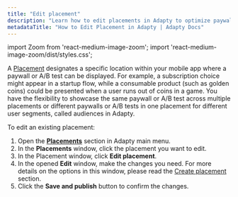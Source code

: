 ```yaml
---
title: "Edit placement"
description: "Learn how to edit placements in Adapty to optimize paywall visibility and user engagement."
metadataTitle: "How to Edit Placement in Adapty | Adapty Docs"
---
```


import Zoom from 'react-medium-image-zoom';
import 'react-medium-image-zoom/dist/styles.css';

A [Placement](placements) designates a specific location within your mobile app where a paywall or A/B test can be displayed. For example, a subscription choice might appear in a startup flow, while a consumable product (such as golden coins) could be presented when a user runs out of coins in a game. You have the flexibility to showcase the same paywall or A/B test across multiple placements or different paywalls or A/B tests in one placement for different user segments, called audiences in Adapty.

To edit an existing placement:

1. Open the **[Placements](https://app.adapty.io/placements)** section in Adapty main menu.
2. In the **Placements** window, click the placement you want to edit. 
3. In the Placement window, click **Edit placement**. 
4. In the opened **Edit** window, make the changes you need. For more details on the options in this window, please read the [Create placement](create-placement) section.
5. Click the **Save and publish** button to confirm the changes.